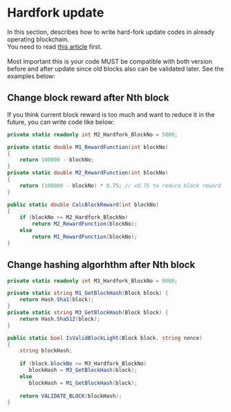 Hardfork update
====

In this section, describes how to write hard-fork update codes in already operating blockchain.<br>
You need to read [this article](https://github.com/pjc0247/minichain/blob/master/docs/customize_chain.md) first.
<br><br>
Most important this is your code MUST be compatible with both version before and after update since old blocks also can be validated later.
See the examples below:

Change block reward after Nth block
----
If you think current block reward is too much and want to reduce it in the future, you can write code like below:
```cs
private static readonly int M2_Hardfork_BlockNo = 5000;

private static double M1_RewardFunction(int blockNo) 
{
    return 100000 - blockNo;
}
private static double M2_RewardFunction(int blockNo)
{
    return (100000 - blockNo) * 0.75; // x0.75 to reduce block reward
}

public static double CalcBlockReward(int blockNo)
{
    if (blockNo >= M2_Hardfork_BlockNo)
        return M2_RewardFunction(blockNo);
    else 
        return M1_RewardFunction(blockNo);
}
```

Change hashing algorhthm after Nth block
----
```cs
private static readonly int M3_Hardfork_BlockNo = 9000;

private static string M1_GetBlockHash(Block block) {
    return Hash.Sha1(block);
}
private static string M3_GetBlockHash(Block block) {
    return Hash.Sha512(block);
}

public static bool IsValidBlockLight(Block block, string nonce)
{
    string blockHash;
    
    if (block.blockNo >= M3_Hardfork_BlockNo)
       blockHash = M3_GetBlockHash(block);
    else 
       blockHash = M1_GetBlockHash(block);
       
    return VALIDATE_BLOCK(blockHash);
}
```
